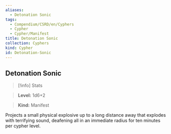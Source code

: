 ```yaml
---
aliases:
  - Detonation Sonic
tags:
  - Compendium/CSRD/en/Cyphers
  - Cypher
  - Cypher/Manifest
title: Detonation Sonic
collection: Cyphers
kind: Cypher
id: Detonation-Sonic
---
```

## Detonation Sonic    
>[!info] Stats    
> **Level:** 1d6+2    
> **Kind:** Manifest  
    
Projects a small physical explosive up to a long distance away that explodes with terrifying sound, deafening all in an immediate radius for ten minutes per cypher level.
